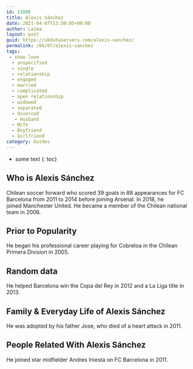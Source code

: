 ```yaml
---
id: 13806
title: Alexis Sánchez
date: 2021-04-07T13:50:05+00:00
author: Laima
layout: post
guid: https://ukdataservers.com/alexis-sanchez/
permalink: /04/07/alexis-sanchez
tags:
 - show love
  - unspecified
  - single
  - relationship
  - engaged
  - married
  - complicated
  - open relationship
  - widowed
  - separated
  - divorced
   - Husband
  - Wife
  - Boyfriend
  - Girlfriend
category: Guides
---
```


* some text
{: toc}


## Who is Alexis Sánchez
                  
                  
                  
Chilean soccer forward who scored 39 goals in 88 appearances for FC Barcelona from 2011 to 2014 before joining Arsenal. In 2018, he joined Manchester United. He became a member of the Chilean national team in 2006. 
                  
              
            
              
            
                
                
                
## Prior to Popularity
                  
                  
                  
He began his professional career playing for Cobreloa in the Chilean Primera Division in 2005. 
                  
              
            
              
            
                
                
                
## Random data
                  
                  
                  
He helped Barcelona win the Copa del Rey in 2012 and a La Liga title in 2013.
                  
              
            
              
            
                
                
                
## Family & Everyday Life of Alexis Sánchez
                  
                  
                  
He was adopted by his father Jose, who died of a heart attack in 2011.
                  
              
            
              
            
                
                
                
## People Related With Alexis Sánchez
                  
                  
                  
He joined star midfielder Andres Iniesta on FC Barcelona in 2011.
                  
              
            
              
            
                
              
            
              
              
            
            
              
            
          
          
          